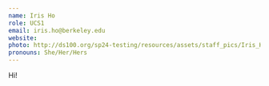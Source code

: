 ```yaml
---
name: Iris Ho
role: UCS1
email: iris.ho@berkeley.edu
website: 
photo: http://ds100.org/sp24-testing/resources/assets/staff_pics/Iris_Ho.png
pronouns: She/Her/Hers
---
```

Hi! 
